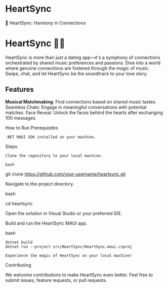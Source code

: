 # HeartSync
💖 HeartSync: Harmony in Connections

<h1>HeartSync 🎵💖</h1>

HeartSync is more than just a dating app—it's a symphony of connections orchestrated by shared music preferences and passions. Dive into a world where genuine connections are fostered through the magic of music. Swipe, chat, and let HeartSync be the soundtrack to your love story.
<h2>Features</h2>

<b>Musical Matchmaking</b>: Find connections based on shared music tastes.
Seamless Chats: Engage in meaningful conversations with potential matches.
Face Reveal: Unlock the faces behind the hearts after exchanging 100 messages.

How to Run
Prerequisites

    .NET MAUI SDK installed on your machine.

Steps

    Clone the repository to your local machine.

    bash

git clone https://github.com/your-username/heartsync.git

Navigate to the project directory.

bash

cd heartsync

Open the solution in Visual Studio or your preferred IDE.

Build and run the HeartSync MAUI app.

bash

    dotnet build
    dotnet run --project src/HeartSync/HeartSync.maui.csproj

    Experience the magic of HeartSync on your local machine!

Contributing

We welcome contributions to make HeartSync even better. Feel free to submit issues, feature requests, or pull requests.
